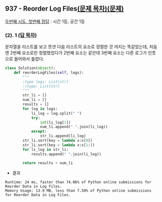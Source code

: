 ## 937 - Reorder Log Files[(문제 목차)](https://github.com/pqj163/leetcode/blob/main/README.md)[(문제)](https://leetcode.com/problems/reorder-data-in-log-files/)
[두번째 시도, 첫번째 정답](https://github.com/pqj163/leetcode/blob/main/README.md#2-1-%EB%8B%B5-%EB%AA%A9%EC%B0%A8) : 시간 1등, 공간 1등

### (2). 1 [(답 목차)](https://github.com/pqj163/leetcode/blob/main/937%20-%20Reorder%20Log%20Files/README.md#937---reorder-log-files%EB%AC%B8%EC%A0%9C-%EB%AA%A9%EC%B0%A8%EB%AC%B8%EC%A0%9C)
문자열을 리스트를 보고 쪼갠 다음 리스트의 요소로 정렬한 것 까지는 똑같았는데, 처음엔 2번째 요소로만 정렬했었다가 2번째 요소는 같은데 3번째 요소는 다른 로그가 인풋으로 들어와서 틀렸다.
```Python
class Solution(object):
    def reorderLogFiles(self, logs):
        """
        :type logs: List[str]
        :rtype: List[str]
        """
        str_li = []
        num_li = []
        results = []
        for log in logs:
            li_log = log.split(" ")
            try:
                int(li_log[1])
                num_li.append(" ".join(li_log))
            except:
                str_li.append(li_log)
        str_li.sort(key = lambda x:x[0])
        str_li.sort(key = lambda x:x[1:])
        for li_log in str_li:
            results.append(" ".join(li_log))
        
        return results + num_li
```
- 결과
```
Runtime: 24 ms, faster than 74.06% of Python online submissions for Reorder Data in Log Files.
Memory Usage: 13.9 MB, less than 7.50% of Python online submissions for Reorder Data in Log Files.
```
